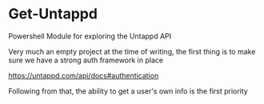 # Get-Untappd
Powershell Module for exploring the Untappd API

Very much an empty project at the time of writing, the first thing is to make sure we have a strong auth framework in place

https://untappd.com/api/docs#authentication

Following from that, the ability to get a user's own info is the first priority